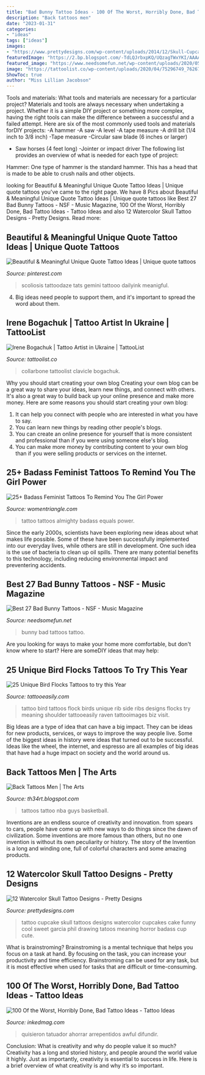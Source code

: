 ```yaml
---
title: "Bad Bunny Tattoo Ideas - 100 Of The Worst, Horribly Done, Bad Tattoo Ideas"
description: "Back tattoos men"
date: "2023-01-31"
categories:
- "ideas"
tags: ["ideas"]
images:
- "https://www.prettydesigns.com/wp-content/uploads/2014/12/Skull-Cupcake-Tattoo.jpg"
featuredImage: "https://2.bp.blogspot.com/-TdLQJrbxpKQ/UQzagTWxYKI/AAAAAAAAYyQ/VBpPmA1wT-c/s1600/Back+Tattoos+Men8693.jpg"
featured_image: "https://www.needsomefun.net/wp-content/uploads/2020/05/bad-bunny-tattoo-12.jpg"
image: "https://tattoolist.co/wp-content/uploads/2020/04/75296749_762679840904658_114331098621527180_n-1024x1024.jpg"
ShowToc: true
author: "Miss Lillian Jacobson"
---
```



Tools and materials: What tools and materials are necessary for a particular project?
Materials and tools are always necessary when undertaking a project. Whether it is a simple DIY project or something more complex, having the right tools can make the difference between a successful and a failed attempt. Here are six of the most commonly used tools and materials forDIY projects:
-A hammer
-A saw
-A level
-A tape measure
-A drill bit (1/4 inch to 3/8 inch) 
-Tape measure 
-Circular saw blade (6 inches or larger) 
- Saw horses (4 feet long)  -Jointer or impact driver 
The following list provides an overview of what is needed for each type of project: 

Hammer: One type of hammer is the standard hammer. This has a head that is made to be able to crush nails and other objects.

	

		
looking for Beautiful &amp; Meaningful Unique Quote Tattoo Ideas | Unique quote tattoos you've came to the right page. We have 8 Pics about Beautiful &amp; Meaningful Unique Quote Tattoo Ideas | Unique quote tattoos like Best 27 Bad Bunny Tattoos - NSF - Music Magazine, 100 Of the Worst, Horribly Done, Bad Tattoo Ideas - Tattoo Ideas and also 12 Watercolor Skull Tattoo Designs - Pretty Designs. Read more:
		
    
## Beautiful &amp; Meaningful Unique Quote Tattoo Ideas | Unique Quote Tattoos

<img loading=lazy src="https://i.pinimg.com/736x/b6/f4/5f/b6f45f2ebdf80731c0670c7771c1d4d8--phrase-tattoos-text-tattoo.jpg" onerror="this.onerror=null;this.src='https://tse3.mm.bing.net/th?id=OIP.MpIvdb3X3X1q0gqcbe9IUgHaHa&amp;pid=15.1';" alt="Beautiful &amp; Meaningful Unique Quote Tattoo Ideas | Unique quote tattoos">

_Source: pinterest.com_

>scoliosis tattoodaze tats gemini tattooo dailyink meanigful. 

	

4. Big ideas need people to support them, and it's important to spread the word about them.

    
## Irene Bogachuk | Tattoo Artist In Ukraine | TattooList

<img loading=lazy src="https://tattoolist.co/wp-content/uploads/2020/04/75296749_762679840904658_114331098621527180_n-1024x1024.jpg" onerror="this.onerror=null;this.src='https://tse3.mm.bing.net/th?id=OIP.--zLVRaIvWhBrZu1Co6zmQHaHa&amp;pid=15.1';" alt="Irene Bogachuk | Tattoo Artist in Ukraine | TattooList">

_Source: tattoolist.co_

>collarbone tattoolist clavicle bogachuk. 

	

Why you should start creating your own blog
Creating your own blog can be a great way to share your ideas, learn new things, and connect with others. It's also a great way to build back up your online presence and make more money. Here are some reasons you should start creating your own blog: 
1. It can help you connect with people who are interested in what you have to say. 
2. You can learn new things by reading other people's blogs. 
3. You can create an online presence for yourself that is more consistent and professional than if you were using someone else's blog. 
4. You can make more money by contributing content to your own blog than if you were selling products or services on the internet.

    
## 25+ Badass Feminist Tattoos To Remind You The Girl Power

<img loading=lazy src="https://www.womentriangle.com/wp-content/uploads/2016/12/Girl-Almighty-2.jpg" onerror="this.onerror=null;this.src='https://tse2.mm.bing.net/th?id=OIP.sNFpN2lVJmXx1crtRqx2yAHaJ3&amp;pid=15.1';" alt="25+ Badass Feminist Tattoos To Remind You The Girl Power">

_Source: womentriangle.com_

>tattoo tattoos almighty badass equals power. 

	

Since the early 2000s, scientists have been exploring new ideas about what makes life possible. Some of these have been successfully implemented into our everyday lives, while others are still in development. One such idea is the use of bacteria to clean up oil spills. There are many potential benefits to this technology, including reducing environmental impact and preventering accidents.

    
## Best 27 Bad Bunny Tattoos - NSF - Music Magazine

<img loading=lazy src="https://www.needsomefun.net/wp-content/uploads/2020/05/bad-bunny-tattoo-12.jpg" onerror="this.onerror=null;this.src='https://tse4.mm.bing.net/th?id=OIP.FH6wB3Pw9804keoBj3wn6AAAAA&amp;pid=15.1';" alt="Best 27 Bad Bunny Tattoos - NSF - Music Magazine">

_Source: needsomefun.net_

>bunny bad tattoos tattoo. 

	

Are you looking for ways to make your home more comfortable, but don't know where to start? Here are someDIY ideas that may help: 

    
## 25 Unique Bird Flocks Tattoos To Try This Year

<img loading=lazy src="http://www.tattooeasily.com/wp-content/uploads/2013/08/flock-bird-tattoo-12.jpg" onerror="this.onerror=null;this.src='https://tse4.mm.bing.net/th?id=OIP.od_ccvCLMXGR5nHRloLnQQHaLq&amp;pid=15.1';" alt="25 Unique Bird Flocks Tattoos to try this Year">

_Source: tattooeasily.com_

>tattoo bird tattoos flock birds unique rib side ribs designs flocks try meaning shoulder tattooeasily raven tattooimages biz visit. 

	

Big Ideas are a type of idea that can have a big impact. They can be ideas for new products, services, or ways to improve the way people live. Some of the biggest ideas in history were ideas that turned out to be successful. Ideas like the wheel, the internet, and espresso are all examples of big ideas that have had a huge impact on society and the world around us.

    
## Back Tattoos Men | The Arts

<img loading=lazy src="https://2.bp.blogspot.com/-TdLQJrbxpKQ/UQzagTWxYKI/AAAAAAAAYyQ/VBpPmA1wT-c/s1600/Back+Tattoos+Men8693.jpg" onerror="this.onerror=null;this.src='https://tse4.mm.bing.net/th?id=OIP.EXyL4eAPL7DlzVSJ9vrX5gAAAA&amp;pid=15.1';" alt="Back Tattoos Men | The Arts">

_Source: th34rt.blogspot.com_

>tattoos tattoo nba guys basketball. 

	

Inventions are an endless source of creativity and innovation. from spears to cars, people have come up with new ways to do things since the dawn of civilization. Some inventions are more famous than others, but no one invention is without its own peculiarity or history. The story of the Invention is a long and winding one, full of colorful characters and some amazing products.

    
## 12 Watercolor Skull Tattoo Designs - Pretty Designs

<img loading=lazy src="https://www.prettydesigns.com/wp-content/uploads/2014/12/Skull-Cupcake-Tattoo.jpg" onerror="this.onerror=null;this.src='https://tse1.mm.bing.net/th?id=OIP.g-_SGCJYts3PKa4ErxqF_wAAAA&amp;pid=15.1';" alt="12 Watercolor Skull Tattoo Designs - Pretty Designs">

_Source: prettydesigns.com_

>tattoo cupcake skull tattoos designs watercolor cupcakes cake funny cool sweet garcia phil drawing tatoos meaning horror badass cup cute. 

	

What is brainstroming? Brainstroming is a mental technique that helps you focus on a task at hand. By focusing on the task, you can increase your productivity and time efficiency. Brainstroming can be used for any task, but it is most effective when used for tasks that are difficult or time-consuming.

    
## 100 Of The Worst, Horribly Done, Bad Tattoo Ideas - Tattoo Ideas

<img loading=lazy src="https://www.inkedmag.com/.image/c_limit%2Ccs_srgb%2Cfl_progressive%2Cq_auto:good%2Cw_700/MTY2ODYzMTI5MzY2NTA0NDY3/nintchdbpict000519402822.jpg" onerror="this.onerror=null;this.src='https://tse4.mm.bing.net/th?id=OIP.DAAfToBjANwD14kMkpEFQgHaHz&amp;pid=15.1';" alt="100 Of the Worst, Horribly Done, Bad Tattoo Ideas - Tattoo Ideas">

_Source: inkedmag.com_

>quisieron tatuador ahorrar arrepentidos awful difundir. 

	

Conclusion: What is creativity and why do people value it so much?
Creativity has a long and storied history, and people around the world value it highly. Just as importantly, creativity is essential to success in life. Here is a brief overview of what creativity is and why it’s so important.

